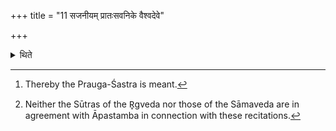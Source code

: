 +++
title = "11 सजनीयम् प्रातःसवनिके वैश्वदेवे"

+++

<details><summary>थिते</summary>

11. One should insert the Sajanīya in the Vaiśvadeva (-recitation)[^1] of the morning-pressing; the Vihavya in the Marutvatiya (recitation) of the midday(-pressing); (and) Kayāśubhīya of Agastya as the Niṣkevalya (-recitation) in the Vaiśvadeva (-recitation) of the Third-pressing.[^2]   

[^1]: Thereby the Prauga-Śastra is meant.   

[^2]: Neither the Sūtras of the R̥gveda nor those of the Sāmaveda are in agreement with Āpastamba in connection with these recitations. 
 
</details>
